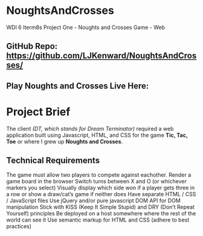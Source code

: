 # NoughtsAndCrosses
WDI 6 Iterm8s Project One - Noughts and Crosses Game - Web

## GitHub Repo: https://github.com/LJKenward/NoughtsAndCrosses/

## Play Noughts and Crosses Live Here: 

# Project Brief

The client *(DT, which stands for Dream Terminator)* required a web application built using Javascript, HTML, and CSS for the game **Tic, Tac, Toe** or where I grew up **Noughts and Crosses**.

## Technical Requirements

The game must allow two players to compete against eachother. 
Render a game board in the browser
Switch turns between X and O (or whichever markers you select)
Visually display which side won if a player gets three in a row or show a draw/cat’s game if neither does
Have separate HTML / CSS / JavaScript files
Use jQuery and/or pure javascript DOM API for DOM manipulation
Stick with KISS (Keep It Simple Stupid) and DRY (Don’t Repeat Yourself) principles
Be deployed on a host somewhere where the rest of the world can see it
Use semantic markup for HTML and CSS (adhere to best practices)

